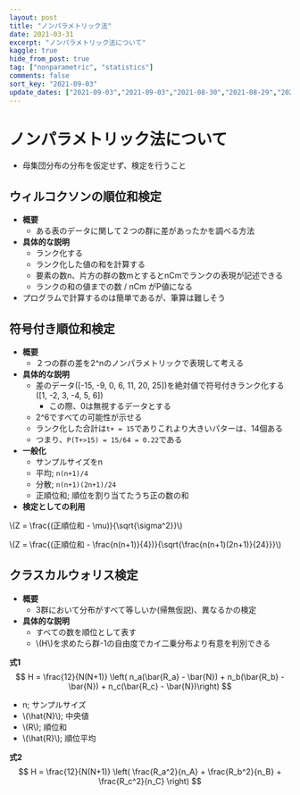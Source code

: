 ```yaml
---
layout: post
title: "ノンパラメトリック法"
date: 2021-03-31
excerpt: "ノンパラメトリック法について"
kaggle: true
hide_from_post: true
tag: ["nonparametric", "statistics"]
comments: false
sort_key: "2021-09-03"
update_dates: ["2021-09-03","2021-09-03","2021-08-30","2021-08-29","2021-08-29","2021-03-31"]
---
```


# ノンパラメトリック法について
 - 母集団分布の分布を仮定せず、検定を行うこと

## ウィルコクソンの順位和検定
 - **概要**
   - ある表のデータに関して２つの群に差があったかを調べる方法
 - **具体的な説明**
   - ランク化する
   - ランク化した値の和を計算する
   - 要素の数n、片方の群の数mとするとnCmでランクの表現が記述できる
   - ランクの和の値までの数 / nCm がP値になる
 - プログラムで計算するのは簡単であるが、筆算は難しそう

## 符号付き順位和検定
 - **概要**
   - ２つの群の差を2^nのノンパラメトリックで表現して考える
 - **具体的な説明**
   - 差のデータ([-15, -9, 0, 6, 11, 20, 25])を絶対値で符号付きランク化する([1, -2, 3, -4, 5, 6])
	 - この際、0は無視するデータとする
   - 2^6ですべての可能性が示せる
   - ランク化した合計は`t+ = 15`でありこれより大きいパターは、14個ある
   - つまり、`P(T+>15) = 15/64 = 0.22`である
 - **一般化**
   - サンプルサイズをn
   - 平均; `n(n+1)/4`
   - 分散; `n(n+1)(2n+1)/24`
   - 正順位和; 順位を割り当てたうち正の数の和
 - **検定としての利用**  

\\(Z = \frac{(正順位和 - \mu)}{\sqrt{\sigma^2}}\\)  

\\(Z = \frac{(正順位和 - \frac{n(n+1)}{4})}{\sqrt{\frac{n(n+1)(2n+1)}{24}}}\\)  


## クラスカルウォリス検定
 - **概要**
   - 3群において分布がすべて等しいか(帰無仮説)、異なるかの検定
 - **具体的な説明**
   - すべての数を順位として表す
   - \\(H\\)を求めたら群-1の自由度でカイ二乗分布より有意を判別できる

**式1**
$$
H = \frac{12}{N(N+1)} \left( n_a(\bar{R_a} - \bar{N}) + n_b(\bar{R_b} - \bar{N}) + n_c(\bar{R_c} - \bar{N})\right)
$$	
 - n; サンプルサイズ
 - \\(\hat{N}\\); 中央値
 - \\(R\\); 順位和
 - \\(\hat{R}\\); 順位平均

**式2**
$$
H = \frac{12}{N(N+1)} \left( \frac{R_a^2}{n_A} + \frac{R_b^2}{n_B} + \frac{R_c^2}{n_C} \right)
$$
